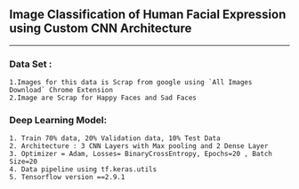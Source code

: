 ## Image Classification of Human Facial Expression using Custom CNN Architecture
***
### **Data Set** :
    1.Images for this data is Scrap from google using `All Images Download` Chrome Extension
    2.Image are Scrap for Happy Faces and Sad Faces

### **Deep Learning Model**:
    1. Train 70% data, 20% Validation data, 10% Test Data
    2. Architecture : 3 CNN Layers with Max pooling and 2 Dense Layer
    3. Optimizer = Adam, Losses= BinaryCrossEntropy, Epochs=20 , Batch Size=20
    4. Data pipeline using tf.keras.utils
    5. Tensorflow version ==2.9.1
